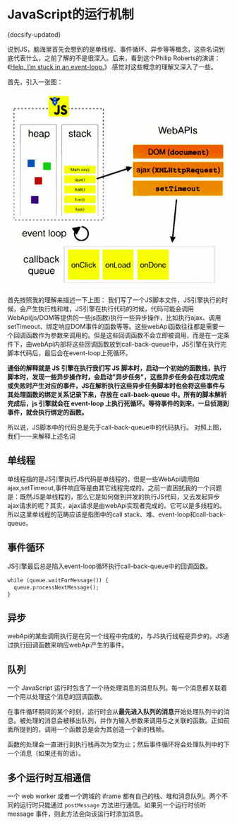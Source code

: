 
# JavaScript的运行机制
{docsify-updated}

说到JS，脑海里首先会想到的是单线程、事件循环、异步等等概念，这些名词到底代表什么，之前了解的不是很深入。后来，看到这个Philip Roberts的演讲：《[Help, I’m stuck in an event-loop.](https://vimeo.com/96425312)》.感觉对这些概念的理解又深入了一些。

首先，引入一张图：
<center><img src="pics/js_eventloop.png" alt="V8 JS运行原理"></center>

首先按照我的理解来描述一下上图：
我们写了一个JS脚本文件，JS引擎执行的时候，会产生执行栈和堆，JS引擎在执行代码的时候，代码可能会调用WebApi(js/DOM等提供的一些js函数)执行一些异步操作，比如执行ajax、调用setTimeout、绑定响应DOM事件的函数等等。这些webApi函数往往都是需要一个回调函数作为参数来调用的。但是这些回调函数不会立即被调用，而是在一定条件下，由webApi内部将这些回调函数放到call-back-queue中，JS引擎在执行完脚本代码后，最后会在event-loop上死循环。

**通俗的解释就是 JS 引擎在执行我们写 JS 脚本时，启动一个初始的函数栈，执行脚本时，发现一些异步操作时，会启动"异步任务"，这些异步任务会在成功完成或失败时产生对应的事件，JS在解析执行这些异步任务脚本时也会将这些事件与其处理函数的绑定关系记录下来，存放在 call-back-queue 中。所有的脚本解析完成后，js 引擎就会在 event-loop 上执行死循环。等待事件的到来，一旦侦测到事件，就会执行绑定的函数。**

所以说，JS脚本中的代码总是先于call-back-queue中的代码执行。
对照上图，我们一一来解释上述名词

## 单线程
单线程指的是JS引擎执行JS代码是单线程的，但是一些WebApi调用如ajax,setTimeout,事件响应等是由其它线程完成的。之前一直困扰我的一个问题是：既然JS是单线程的，那么它是如何做到并发的执行JS代码，又去发起异步ajax请求的呢？其实，ajax请求是由webApi实现者完成的。它可以是多线程的。
所以这里单线程的范畴应该是指图中的call stack、堆、event-loop和call-back-queue。

## 事件循环
JS引擎最后总是陷入event-loop循环执行call-back-queue中的回调函数。
```
while (queue.waitForMessage()) {
  queue.processNextMessage();
}
```

## 异步
webApi的某些调用执行是在另一个线程中完成的，与JS执行线程是异步的。JS通过执行回调函数来响应webApi产生的事件。

## 队列
一个 JavaScript 运行时包含了一个待处理消息的消息队列。每一个消息都关联着一个用以处理这个消息的回调函数。

在事件循环期间的某个时刻，运行时会从**最先进入队列的消息**开始处理队列中的消息。被处理的消息会被移出队列，并作为输入参数来调用与之关联的函数。正如前面所提到的，调用一个函数总是会为其创造一个新的栈帧。

函数的处理会一直进行到执行栈再次为空为止；然后事件循环将会处理队列中的下一个消息（如果还有的话）。

## 多个运行时互相通信
一个 web worker 或者一个跨域的 iframe 都有自己的栈、堆和消息队列。两个不同的运行时只能通过 `postMessage` 方法进行通信。如果另一个运行时侦听 message 事件，则此方法会向该运行时添加消息。